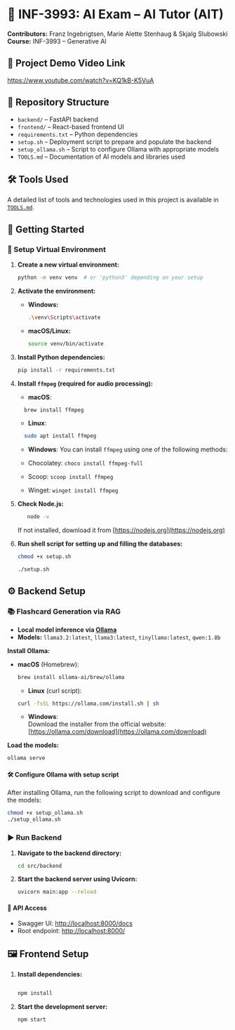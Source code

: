 # 🧠 INF-3993: AI Exam – AI Tutor (AIT)

**Contributors:** Franz Ingebrigtsen, Marie Alette Stenhaug & Skjalg Slubowski  
**Course:** INF-3993 – Generative AI

## 🎥 Project Demo Video Link
https://www.youtube.com/watch?v=KQ1kB-K5VuA

## 📁 Repository Structure

- `backend/` – FastAPI backend
- `frontend/` – React-based frontend UI
- `requirements.txt` – Python dependencies
- `setup.sh` – Deployment script to prepare and populate the backend
- `setup_ollama.sh` – Script to configure Ollama with appropriate models
- `TOOLS.md` – Documentation of AI models and libraries used

## 🛠️ Tools Used

A detailed list of tools and technologies used in this project is available in [`TOOLS.md`](TOOLS.md).

## 🚀 Getting Started

### 🔧 Setup Virtual Environment

1. **Create a new virtual environment:**

   ```bash
   python -m venv venv  # or 'python3' depending on your setup
   ```

2. **Activate the environment:**

   - **Windows:**

     ```bash
     .\venv\Scripts\activate
     ```

   - **macOS/Linux:**

     ```bash
     source venv/bin/activate
     ```

3. **Install Python dependencies:**

   ```bash
   pip install -r requirements.txt
   ```

4. **Install `ffmpeg` (required for audio processing):**

   - **macOS**:

   ```bash
     brew install ffmpeg
   ```

   - **Linux**:

   ```bash
     sudo apt install ffmpeg
   ```

   - **Windows**: You can install `ffmpeg` using one of the following methods:

   - Chocolatey: `choco install ffmpeg-full`
   - Scoop: `scoop install ffmpeg`
   - Winget: `winget install ffmpeg`

5. **Check Node.js:**

   ```bash
      node -v
   ```

   If not installed, download it from [https://nodejs.org](https://nodejs.org)

6. **Run shell script for setting up and filling the databases:**

   ```bash
   chmod +x setup.sh
   ```

   ```bash
   ./setup.sh
   ```

## ⚙️ Backend Setup

### 📚 Flashcard Generation via RAG

- **Local model inference via [Ollama](https://ollama.com/)**
- **Models:** `llama3.2:latest`, `llama3:latest`, `tinyllama:latest`, `qwen:1.8b`

**Install Ollama:**

- **macOS** (Homebrew):

  ```bash
  brew install ollama-ai/brew/ollama
  ```

  - **Linux** (curl script):

  ```bash
  curl -fsSL https://ollama.com/install.sh | sh
  ```

  - **Windows**:  
    Download the installer from the official website:  
    [https://ollama.com/download](https://ollama.com/download)

**Load the models:**

```bash
ollama serve
```

#### 🛠️ Configure Ollama with setup script

After installing Ollama, run the following script to download and configure the models:

```bash
chmod +x setup_ollama.sh
./setup_ollama.sh
```

### ▶️ Run Backend

1. **Navigate to the backend directory:**

   ```bash
   cd src/backend
   ```

2. **Start the backend server using Uvicorn:**

   ```bash
   uvicorn main:app --reload
   ```

#### 📡 API Access

- Swagger UI: [http://localhost:8000/docs](http://localhost:8000/docs)
- Root endpoint: [http://localhost:8000/](http://localhost:8000/)

## 🖼️ Frontend Setup

1. **Install dependencies:**

   ```bash

   npm install
   ```

2. **Start the development server:**

   ```bash
   npm start
   ```
